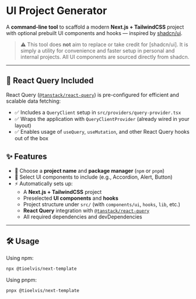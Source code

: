 # UI Project Generator

A **command-line tool** to scaffold a modern **Next.js + TailwindCSS** project with optional prebuilt UI components and hooks — inspired by [shadcn/ui](https://ui.shadcn.com/).

> ⚠️ This tool does **not** aim to replace or take credit for [shadcn/ui]. It is simply a utility for convenience and faster setup in personal and internal projects. All UI components are sourced directly from shadcn.

---

## 🔌 React Query Included

React Query ([`@tanstack/react-query`](https://tanstack.com/query/latest)) is pre-configured for efficient and scalable data fetching:

- ✅ Includes a `QueryClient` setup in `src/providers/query-provider.tsx`
- ✅ Wraps the application with `QueryClientProvider` (already wired in your layout)
- ✅ Enables usage of `useQuery`, `useMutation`, and other React Query hooks out of the box

## ✨ Features

- 🔧 Choose a **project name** and **package manager** (`npm` or `pnpm`)
- 🎨 Select UI components to include (e.g., Accordion, Alert, Button)
- ⚡ Automatically sets up:
  - A **Next.js + TailwindCSS** project
  - Preselected **UI components** and **hooks**
  - Project structure under `src/` (with `components/ui`, `hooks`, `lib`, etc.)
  - **React Query** integration with [`@tanstack/react-query`](https://tanstack.com/query/latest)
  - All required dependencies and devDependencies

---

## 🛠️ Usage

Using npm:

```bash
npx @tioelvis/next-template
```

Using pnpm:

```bash
pnpx @tioelvis/next-template
```
